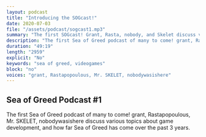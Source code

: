 ```yaml
---
layout: podcast
title: "Introducing the SOGcast!"
date: 2020-07-03
file: "/assets/podcast/sogcast1.mp3"
summary: "The first SOGcast! Grant, Rasta, nobody, and Skelet discuss various topics about game development, and how far Sea of Greed has come over the past 3 years"
description: "The first Sea of Greed podcast of many to come! grant, Rastapopoulous, Mr. SKELET, nobodywasishere discuss various topics about game development, and how far Sea of Greed has come over the past 3 years."
duration: "49:19"
length: "2959"
explicit: "No"
keywords: "sea of greed, videogames"
block: "no"
voices: "grant, Rastapopoulous, Mr. SKELET, nobodywasishere"
---
```


## Sea of Greed Podcast \#1

The first Sea of Greed podcast of many to come! grant, Rastapopoulous, Mr. SKELET, nobodywasishere discuss various topics about game development, and how far Sea of Greed has come over the past 3 years.
